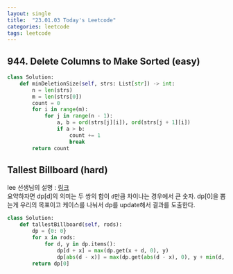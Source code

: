 ```yaml
---
layout: single
title:  "23.01.03 Today's Leetcode"
categories: leetcode
tags: leetcode
---
```


## 944. Delete Columns to Make Sorted (easy)

```python
class Solution:
    def minDeletionSize(self, strs: List[str]) -> int:
        n = len(strs)
        m = len(strs[0])
        count = 0
        for i in range(m):
            for j in range(n - 1):
                a, b = ord(strs[j][i]), ord(strs[j + 1][i])
                if a > b:
                    count += 1
                    break
        return count
```

## Tallest Billboard (hard)

lee 선생님의 설명 : [링크](https://leetcode.com/problems/tallest-billboard/solutions/203181/java-c-python-dp-min-o-sn-2-o-3-n-2-n/)  
요약하자면 dp[d]의 의미는 두 쌍의 합이 `d`만큼 차이나는 경우에서 큰 숫자. dp[0]을 뽑는게 우리의 목표이고
케이스를 나눠서 dp를 update해서 결과를 도출한다.

```python
class Solution:
    def tallestBillboard(self, rods):
        dp = {0: 0}
        for x in rods:
            for d, y in dp.items():
                dp[d + x] = max(dp.get(x + d, 0), y)
                dp[abs(d - x)] = max(dp.get(abs(d - x), 0), y + min(d, x))
        return dp[0]
```
